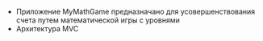 - Приложение MyMathGame предназначано для усовершенствования счета путем математической игры с уровнями
- Архитектура MVC
